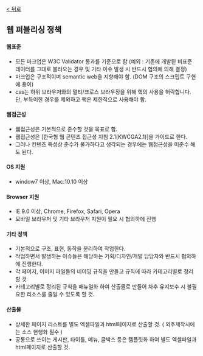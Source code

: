 
[ < 뒤로](https://github.com/netfolder/netfolder.github.io/tree/master/p_guide)
## 웹 퍼블리싱 정책



#### 웹표준
- 모든 마크업은 W3C Validator 통과를 기준으로 함 (예외 : 기존에 개발된 비표준 데이터를 그대로 불러오는 경우 및 기타 이슈 발생 시 반드시 협의에 의해 결정)
- 마크업은 구조적이며 semantic web을 지향해야 함. (DOM 구조의 스크립트 구현에 용이)
- css는 하위 브라우저와의 멀티/크로스 브라우징을 위해 핵의 사용을 허락합니다. 단, 부득이한 경우를 제외하고 핵은 제한적으로 사용해야 함.

#### 웹접근성
- 웹접근성은 기본적으로 준수할 것을 목표로 함.
- 웹접근성은 [한국형 웹 콘텐츠 접근성 지침 2.1(KWCGA2.1)]을 가이드로 한다.
- 그러나 컨텐츠 특성상 준수가 불가하다고 생각되는 경우에는 웹접근성을 미준수 해도 된다.

#### OS 지원
- window7 이상, Mac:10.10 이상

#### Browser 지원
- IE 9.0 이상, Chrome, Firefox, Safari, Opera
- 모바일 브라우저 및 기타 브라우저 지원이 필요 시 협의하에 진행

#### 기타 정책
- 기본적으로 구조, 표현, 동작을 분리하여 작업한다.
- 작업하면서 발생하는 이슈들은 해당하는 기획/디자인/개발 담당자와 반드시 협의하에 진행한다.
- 각 페이지, 이미지 파일들의 네이밍 규칙을 만들고 규칙에 따라 카테고리별로 정리할 것
- 카테고리별로 정리된 규칙을 매뉴얼화 하여 산출물로 만들어 차후 유지보수 시 불필요한 리소스를 줄일 수 있도록 할 것.

#### 산출물
- 상세한 페이지 리스트를 별도 엑셀파일과 html페이지로 산출할 것. ( 외주제작시에는 소스 현행화 필수 )
- 공통으로 쓰이는 게시판, 타이틀, 메뉴, 글박스 등은 템플릿화 하여 별도 엑셀파일과 html페이지로 산출할 것.